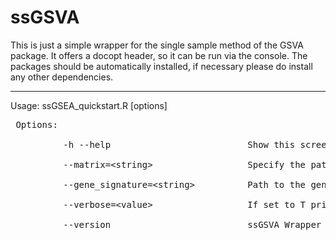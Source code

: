 # ssGSVA
This is just a simple wrapper for the single sample method of the GSVA package. It offers a docopt header, so it can be run via the console. The packages should be automatically installed, if necessary please do install any other dependencies. <br>

---

Usage: ssGSEA_quickstart.R [options] <br>

<pre> Options: <br>
          -h --help                          Show this screen. <br>
          --matrix=&lt;string&gt;                  Specify the path to your gene expression matrix (counts, FPKM, etc). <br>
          --gene_signature=&lt;string&gt;          Path to the gene signature(s). <br>
          --verbose=&lt;value&gt;                  If set to T prints all messages [default: F]. <br>
          --version                          ssGSVA Wrapper 1.0. </pre><br>

